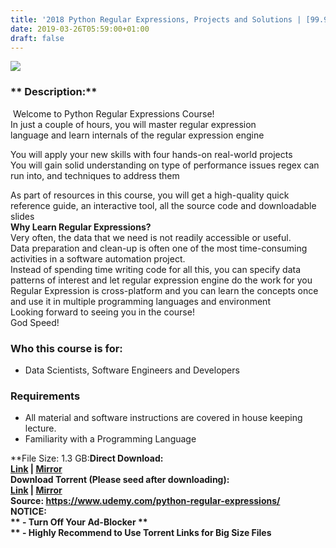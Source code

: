 ```yaml
---
title: '2018 Python Regular Expressions, Projects and Solutions | [99.99$ course for free]'
date: 2019-03-26T05:59:00+01:00
draft: false
---
```


[![](https://3.bp.blogspot.com/-HvC7lKR7aUw/XJmv4iFoSGI/AAAAAAAABBM/dw4BnozN3lMQAmqTXn4tgfJdonCIxfR_QCLcBGAs/s640/2018-Python-Regular-Expressions-Projects-and-Solutions.jpg)](https://3.bp.blogspot.com/-HvC7lKR7aUw/XJmv4iFoSGI/AAAAAAAABBM/dw4BnozN3lMQAmqTXn4tgfJdonCIxfR_QCLcBGAs/s1600/2018-Python-Regular-Expressions-Projects-and-Solutions.jpg)

  

### ** Description:**

 Welcome to Python Regular Expressions Course!  
In just a couple of hours, you will master regular expression language and learn internals of the regular expression engine  

You will apply your new skills with four hands-on real-world projects  
You will gain solid understanding on type of performance issues regex can run into, and techniques to address them  

As part of resources in this course, you will get a high-quality quick reference guide, an interactive tool, all the source code and downloadable slides  
**Why Learn Regular Expressions?**  
Very often, the data that we need is not readily accessible or useful.  
Data preparation and clean-up is often one of the most time-consuming activities in a software automation project.  
Instead of spending time writing code for all this, you can specify data patterns of interest and let regular expression engine do the work for you  
Regular Expression is cross-platform and you can learn the concepts once and use it in multiple programming languages and environment  
Looking forward to seeing you in the course!  
God Speed!  

### Who this course is for:

*   Data Scientists, Software Engineers and Developers

### Requirements

*   All material and software instructions are covered in house keeping lecture.
*   Familiarity with a Programming Language

**File Size: 1.3 GB:****Direct Download:**  
[Link](https://pinkhindi.com/PythonRegularlink1) | [Mirror](https://pinkhindi.com/PythonRegularlink2)  
**Download Torrent (Please seed after downloading):**  
[Link](https://pinkhindi.com/PythonRegulartorrent1) | [Mirror](https://pinkhindi.com/PythonRegulartorrent2)  
**Source:** https://www.udemy.com/python-regular-expressions/  
**NOTICE:**  
** - Turn Off Your Ad-Blocker **  
** - Highly Recommend to Use Torrent Links for Big Size Files**